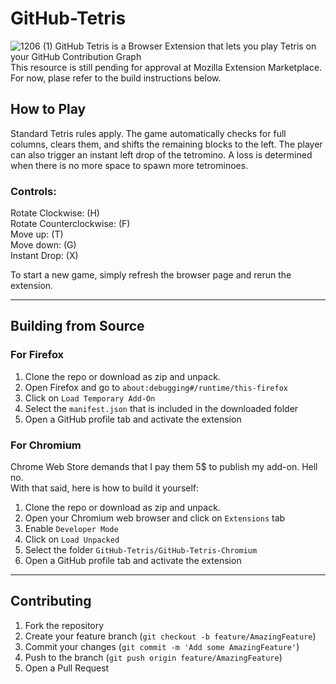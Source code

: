 # GitHub-Tetris
![1206 (1)](https://github.com/user-attachments/assets/683b47a8-1993-4b26-9825-a09811b2f6f8)
GitHub Tetris is a Browser Extension that lets you play Tetris on your GitHub Contribution Graph  
This resource is still pending for approval at Mozilla Extension Marketplace. For now, plase refer to the build instructions below.

## How to Play
Standard Tetris rules apply. The game automatically checks for full columns, clears them, and shifts the remaining blocks to the left. The player can also trigger an instant left drop of the tetromino. A loss is determined when there is no more space to spawn more tetrominoes.  

### Controls: 
Rotate Clockwise: (H)  
Rotate Counterclockwise: (F)  
Move up: (T)  
Move down: (G)  
Instant Drop: (X)    

To start a new game, simply refresh the browser page and rerun the extension.

___
## Building from Source
### For Firefox
1. Clone the repo or download as zip and unpack.
2. Open Firefox and go to `about:debugging#/runtime/this-firefox`
3. Click on `Load Temporary Add-On`
4. Select the `manifest.json` that is included in the downloaded folder
5. Open a GitHub profile tab and activate the extension


### For Chromium
Chrome Web Store demands that I pay them 5$ to publish my add-on. Hell no.  
With that said, here is how to build it yourself:
1. Clone the repo or download as zip and unpack.
2. Open your Chromium web browser and click on `Extensions` tab
3. Enable `Developer Mode`
4. Click on `Load Unpacked`
5. Select the folder `GitHub-Tetris/GitHub-Tetris-Chromium`
6. Open a GitHub profile tab and activate the extension

___
## Contributing

1. Fork the repository
2. Create your feature branch (`git checkout -b feature/AmazingFeature`)
3. Commit your changes (`git commit -m 'Add some AmazingFeature'`)
4. Push to the branch (`git push origin feature/AmazingFeature`)
5. Open a Pull Request
